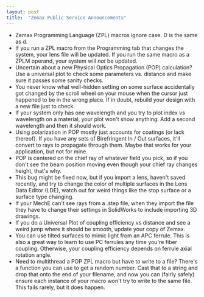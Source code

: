 ```yaml
---
layout: post
title:  "Zemax Public Service Announcements"
---
```


* Zemax Programming Language (ZPL) macros ignore case. D is the same as d.
* If you run a ZPL macro from the Programming tab that changes the system, your lens file will be updated. If you run the same macro as a ZPLM operand, your system will *not* be updated.
* Uncertain about a new Physical Optics Propagation (POP) calculation? Use a universal plot to check some parameters vs. distance and make sure it passes some sanity checks.
* You never know what well-hidden setting on some surface accidentally got changed by the scroll wheel on your mouse when the cursor just happened to be in the wrong place. If in doubt, rebuild your design with a new file just to check.
* If your system only has one wavelength and you try to plot index vs wavelength on a material, your plot won't show anything. Add a second wavelength and then it should work.
* Using polarization in POP mostly just accounts for coatings (or lack thereof). If you have any sets of Birefringent In / Out surfaces, it'll convert to rays to propagate through them. Maybe that works for your application, but not for mine.
* POP is centered on the chief ray of whatever field you pick, so if you don't see the beam position moving even though your chief ray changes height, that's why.
* This bug might be fixed now, but if you import a lens, haven't saved recently, and try to change the color of multiple surfaces in the Lens Data Editor (LDE), watch out for weird things like the stop surface or a surface type changing.
* If your MechE can't see rays from a .step file, when they import the file they have to change their settings in SolidWorks to include importing 3D drawings.
* If you do a Universal Plot of coupling efficiency vs distance and see a weird jump where it should be smooth, update your copy of Zemax.
* You can use tilted surfaces to mimic light from an APC ferrule. This is also a great way to learn to use PC ferrules any time you're fiber coupling. Otherwise, your coupling efficiency depends on ferrule axial rotation angle.
* Need to multithread a POP ZPL macro but have to write to a file? There's a function you can use to get a random number. Cast that to a string and drop that onto the end of your filename, and now you can (fairly safely) ensure each instance of your macro won't try to write to the same file. This fails rarely, but it does happen.
